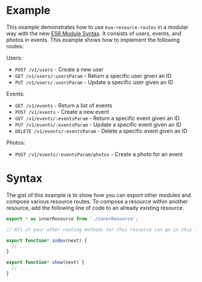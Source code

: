 # Example

This example demonstrates how to use `koa-resource-routes` in a modular way with the new
[ES6 Module Syntax](http://www.2ality.com/2014/09/es6-modules-final.html). It consists of users,
events, and photos in events. This example shows how to implement the following routes:

Users:

* `POST /v1/users` - Create a new user
* `GET /v1/users/:usersParam` - Return a specific user given an ID
* `PUT /v1/users/:usersParam` - Update a specific user given an ID

Events:

* `GET /v1/events` - Return a list of events
* `POST /v1/events` - Create a new event
* `GET /v1/events/:eventsParam` - Return a specific event given an ID
* `PUT /v1/events/:eventsParam` - Update a specific event given an ID
* `DELETE /v1/events/:eventsParam` - Delete a specific event given an ID

Photos:

* `POST /v1/events/:eventsParam/photos` - Create a photo for an event

# Syntax

The gist of this example is to show how you can export other modules and compose various resource
routes. To compose a resource within another resource, add the following line of code to an
already existing resource.

```js
export * as innerResource from './innerResource';

// All of your other routing methods for this resource can go in this file as well.

export function* index(next) {
  // ...
}

export function* show(next) {
  // ...
}
```

